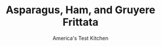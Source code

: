 ---
layout: ../../layouts/MarkdownPostLayout.astro
title: Asparagus, Ham, and Gruyere Frittata
author: America's Test Kitchen
pubDate: 2023-03-15
description: "More challenging to cook properly than a regular thin frittata, a thick, hearty frittata often ends up dry, overstuffed, and overcooked."
image_url: https://res.cloudinary.com/hksqkdlah/image/upload/ar_1:1,c_fill,dpr_2.0,f_auto,fl_lossy.progressive.strip_profile,g_faces:auto,q_auto:low,w_344/SFS_Asparagus_Ham_and_Gruyere_Frittata_013_3_ggjgpx
tags: ["Main Courses","Vegetables","Pork","Eggs","Quick","Breakfast & Brunch","Cook's Country TV"]
calories: 1719
protein: 16
carbohydrates: 3
fats: 14
fiber: 
ingredients: ["12 , large eggs","3 tablespoons, half-and-half","1/2 teaspoon, table salt","1/4 teaspoon, black pepper","2 teaspoons, olive oil","1/2 pound, asparagus, trimmed of tough ends, spears cut on the bias into 1/4-inch pieces","1 , medium shallot, minced (about 3 tablespoons)","4 ounces, deli-style baked ham, 1/4-inch-thick, cut into 1/2-inch cubes (about 3/4 cup)","3 ounces, Gruyere cheese, cut into 1/4-inch cubes (about 3/4 cup)"]
serves: 8
time: "35 minutes"
instructions: ["Adjust oven rack to upper-middle position, about 5 inches from heating element; heat broiler. Whisk eggs, half-and-half, 1/2 teaspoon salt, and 1/4 teaspoon pepper in medium bowl until well combined, about 30 seconds. Set eggs aside.","Heat oil in 12-inch carbon-steel or cast-iron skillet over medium heat until shimmering; add asparagus and cook, stirring occasionally, until lightly browned and almost tender, about 3 minutes. Add shallot and ham and cook until shallot softens slightly, about 2 minutes. Stir Gruyere into eggs; add egg mixture to skillet and cook, using spatula to stir and scrape bottom of skillet, until large curds form and spatula begins to leave wake but eggs are still very wet, about 2 minutes. Shake skillet to distribute eggs evenly; cook without stirring for 30 seconds to let bottom set.","Slide skillet under broiler and broil until frittata has risen and surface is puffed and spotty brown, 3 to 4 minutes; when cut into with paring knife, eggs should be slightly wet and runny. Remove skillet from oven and let stand 5 minutes to finish cooking; using spatula, loosen frittata from skillet and slide onto platter or cutting board. Cut into wedges and serve."]
nutrition: ["256 mg Potassium, K","267 mg Phosphorus, P","165 mg Calcium, Ca","2 mg Iron, Fe","21 mg Magnesium, Mg","406 mg Sodium, Na","1 mg Zinc, Zn","14 g Total lipid (fat)","1 mg Niacin","5 g Fatty acids, total monounsaturated","2 g Fatty acids, total polyunsaturated","1 mg Vitamin C, total ascorbic acid","1 µg Vitamin D (D2 + D3)","305 mg Cholesterol","5 g Fatty acids, total saturated","52 µg Folate, food","1 g Sugars, total","13 µg Vitamin K (phylloquinone)","108 g Water","3 g Carbohydrate, by difference","52 µg Folate, DFE","16 g Protein","1 mg Vitamin E (alpha-tocopherol)","1 µg Vitamin B-12","165 µg Vitamin A, RAE","214 kcal Energy","1719 calories"]
notes: "Its important to use a well-seasoned skillet in this recipe. Because broilers vary so much in intensity, watch the frittata carefully as it cooks."
---